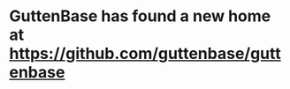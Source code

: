 GuttenBase has found a new home at https://github.com/guttenbase/guttenbase
==================================
